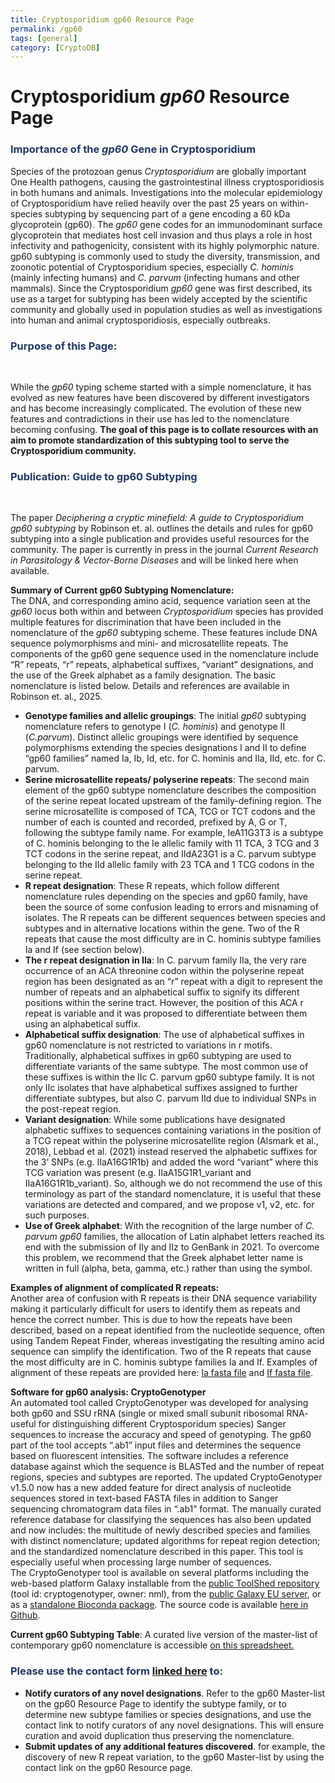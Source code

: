 ```yaml
---
title: Cryptosporidium gp60 Resource Page
permalink: /gp60
tags: [general]
category: [CryptoDB]
---
```

<style>

div.method-details {
  margin: 2em;
}

h3 {
  color: #213860;
}

</style>

<h1>Cryptosporidium <i>gp60</i> Resource Page</h1>

<div class="static-content"> 

<h3>Importance of the <i>gp60</i> Gene in Cryptosporidium</h3>
<p>Species of the protozoan genus <i>Cryptosporidium</i> are globally important One Health pathogens, causing the gastrointestinal illness cryptosporidiosis in both humans and animals. Investigations into the molecular epidemiology of Cryptosporidium have relied heavily over the past 25 years on within-species subtyping by sequencing part of a gene encoding a 60 kDa glycoprotein (gp60). The <i>gp60</i> gene codes for an immunodominant surface glycoprotein that mediates host cell invasion and thus plays a role in host infectivity and pathogenicity, consistent with its highly polymorphic nature. gp60 subtyping is commonly used to study the diversity, transmission, and zoonotic potential of Cryptosporidium species, especially <i>C. hominis</i> (mainly infecting humans) and <i>C. parvum</i> (infecting humans and other mammals). Since the Cryptosporidium <i>gp60</i> gene was first described, its use as a target for subtyping has been widely accepted by the scientific community and globally used in population studies as well as investigations into human and animal cryptosporidiosis, especially outbreaks.</p>

<h3>Purpose of this Page:</h3> <br>
<p>While the <i>gp60</i> typing scheme started with a simple nomenclature, it has evolved as new features have been discovered by different investigators and has become increasingly complicated. The evolution of these new features and contradictions in their use has led to the nomenclature becoming confusing. <b>The goal of this page is to collate resources with an aim to promote standardization of this subtyping tool to serve the Cryptosporidium community.</b></p>

<h3>Publication: Guide to gp60 Subtyping</h3> <br>
<p>The paper <i>Deciphering a cryptic minefield: A guide to Cryptosporidium gp60 subtyping</i> by Robinson et. al. outlines the details and rules for gp60 subtyping into a single publication and provides useful resources for the community. The paper is currently in press in the journal <i>Current Research in Parasitology & Vector-Borne Diseases</i> and will be linked here when available.</p>

<p><b>Summary of Current gp60 Subtyping Nomenclature:</b> <br>
The DNA, and corresponding amino acid, sequence variation seen at the <i>gp60</i> locus both within and between <i>Cryptosporidium</i> species has provided multiple features for discrimination that have been included in the nomenclature of the <i>gp60</i> subtyping scheme. These features include DNA sequence polymorphisms and mini- and microsatellite repeats. The components of the gp60 gene sequence used in the nomenclature include “R” repeats, “r” repeats, alphabetical suffixes, “variant” designations, and the use of the Greek alphabet as a family designation. The basic nomenclature is listed below. Details and references are available in Robinson et. al., 2025.
       <ul>
        <li><b>Genotype families and allelic groupings</b>: The initial <i>gp60</i> subtyping nomenclature refers to genotype I (<i>C. hominis</i>) and genotype II (<i>C.parvum</i>). Distinct allelic groupings were identified by sequence polymorphisms extending the species designations I and II to define “gp60 families” named Ia, Ib, Id, etc. for C. hominis and IIa, IId, etc. for C. parvum.</li>
        <li><b>Serine microsatellite repeats/ polyserine repeats</b>: The second main element of the gp60 subtype nomenclature describes the composition of the serine repeat located upstream of the family-defining region. The serine microsatellite is composed of TCA, TCG or TCT codons and the number of each is counted and recorded, prefixed by A, G or T, following the subtype family name. For example, IeA11G3T3 is a subtype of C. hominis belonging to the Ie allelic family with 11 TCA, 3 TCG and 3 TCT codons in the serine repeat, and IIdA23G1 is a C. parvum subtype belonging to the IId allelic family with 23 TCA and 1 TCG codons in the serine repeat.</li>
        <li><b>R repeat designation</b>: These R repeats, which follow different nomenclature rules depending on the species and gp60 family, have been the source of some confusion leading to errors and misnaming of isolates. The R repeats can be different sequences between species and subtypes and in alternative locations within the gene. Two of the R repeats that cause the most difficulty are in C. hominis subtype families Ia and If (see section below).</li>
        <li><b>The r repeat designation in IIa</b>: In C. parvum family IIa, the very rare occurrence of an ACA threonine codon within the polyserine repeat region has been designated as an “r” repeat with a digit to represent the number of repeats and an alphabetical suffix to signify its different positions within the serine tract. However, the position of this ACA r repeat is variable and it was proposed to differentiate between them using an alphabetical suffix.</li>
        <li><b>Alphabetical suffix designation</b>: The use of alphabetical suffixes in gp60 nomenclature is not restricted to variations in r motifs. Traditionally, alphabetical suffixes in gp60 subtyping are used to differentiate variants of the same subtype. The most common use of these suffixes is within the IIc C. parvum gp60 subtype family. It is not only IIc isolates that have alphabetical suffixes assigned to further differentiate subtypes, but also C. parvum IId due to individual SNPs in the post-repeat region.</li>
        <li><b>Variant designation</b>: While some publications have designated alphabetic suffixes to sequences containing variations in the position of a TCG repeat within the polyserine microsatellite region (Alsmark et al., 2018), Lebbad et al. (2021) instead reserved the alphabetic suffixes for the 3’ SNPs (e.g. IIaA16G1R1b) and added the word “variant” where this TCG variation was present (e.g. IIaA15G1R1_variant and IIaA16G1R1b_variant). So, although we do not recommend the use of this terminology as part of the standard nomenclature, it is useful that these variations are detected and compared, and we propose v1, v2, etc. for such purposes.</li>
        <li><b>Use of Greek alphabet</b>: With the recognition of the large number of <i>C. parvum gp60</i> families, the allocation of Latin alphabet letters reached its end with the submission of IIy and IIz to GenBank in 2021. To overcome this problem, we recommend that the Greek alphabet letter name is written in full (alpha, beta, gamma, etc.) rather than using the symbol. </li>
        </ul>
</p>

<p><b>Examples of alignment of complicated R repeats:</b> <br>
Another area of confusion with R repeats is their DNA sequence variability making it particularly difficult for users to identify them as repeats and hence the correct number. This is due to how the repeats have been described, based on a repeat identified from the nucleotide sequence, often using Tandem Repeat Finder, whereas investigating the resulting amino acid sequence can simplify the identification. Two of the R repeats that cause the most difficulty are in C. hominis subtype families Ia and If. Examples of alignment of these repeats are provided here: <a target="_blank" href="{{'/documents/gp60_Ia_R_repeat_alignment.fas' | absolute_url}}">Ia fasta file</a> and <a target="_blank" href="{{'/documents/gp60_If_R_repeat_alignment.fas' | absolute_url}}">If fasta file</a>.</p>

<p><b> Software for gp60 analysis: CryptoGenotyper</b> <br>
An automated tool called CryptoGenotyper was developed for analysing both gp60 and SSU rRNA (single or mixed small subunit ribosomal RNA- useful for distinguishing different Cryptosporidum species) Sanger sequences to increase the accuracy and speed of genotyping. The gp60 part of the tool accepts “.ab1” input files and determines the sequence based on fluorescent intensities. The software includes a reference database against which the sequence is BLASTed and the number of repeat regions, species and subtypes are reported. The updated CryptoGenotyper v1.5.0 now has a new added feature for direct analysis of nucleotide sequences stored in text-based FASTA files in addition to Sanger sequencing chromatogram data files in “.ab1” format. The manually curated reference database for classifying the sequences has also been updated and now includes: the multitude of newly described species and families with distinct nomenclature; updated algorithms for repeat region detection; and the standardized nomenclature described in this paper. This tool is especially useful when processing large number of sequences. <br>
The CryptoGenotyper tool is available on several platforms including the web-based platform Galaxy installable from the <a href="https://toolshed.g2.bx.psu.edu/" target="_blank">public ToolShed repository</a> (tool id: cryptogenotyper, owner: nml), from the <a href="https://usegalaxy.eu/root?tool_id=CryptoGenotyper" target="_blank">public Galaxy EU server</a>, or as a <a href="https://anaconda.org/bioconda/cryptogenotyper" target="_blank">standalone Bioconda package</a>. The source code is available <a href="https://github.com/phac-nml/CryptoGenotyper" target="_blank">here in Github</a>.

<p><b>Current gp60 Subtyping Table</b>: A curated live version of the master-list of contemporary gp60 nomenclature is accessible <a href="https://docs.google.com/spreadsheets/d/1jGudi-s34ShrlJxciSpdPd9MgyAx1aFf/edit?usp=sharing&ouid=110551133009250701521&rtpof=true&sd=true" target="_blank">on this spreadsheet.</a></p>

<h3>Please use the contact form </b> <a href="https://docs.google.com/forms/d/e/1FAIpQLSeUAcedO-I2b5IXXOW4p_iZGsoNkbROXA11_LHtVAJSZ1PTSQ/viewform?usp=header" target="_blank">linked here</a> to:</h3>
<ul>
<li><b>Notify curators of any novel designations</b>. Refer to the gp60 Master-list on the gp60 Resource Page to identify the subtype family, or to determine new subtype families or species designations, and use the contact link to notify curators of any novel designations. This will ensure curation and avoid duplication thus preserving the nomenclature. </li>
<li><b>Submit updates of any additional features discovered</b>. for example, the discovery of new R repeat variation, to the gp60 Master-list by using the contact link on the gp60 Resource page. </li>

